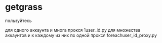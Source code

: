 # getgrass
пользуйтесь

для одного аккаунта и многа прокся 1user_id.py
для множества аккаунтов и к каждому из них по одной прокся foreachuser_id_proxy.py
